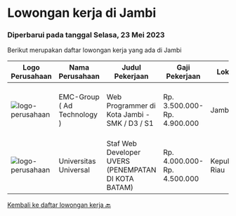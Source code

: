 
  # Lowongan kerja di Jambi

  ### Diperbarui pada tanggal Selasa, 23 Mei 2023

  Berikut merupakan daftar lowongan kerja yang ada di Jambi

  |Logo Perusahaan | Nama Perusahaan | Judul Pekerjaan | Gaji Pekerjaan | Lokasi | Deskripsi | Tanggal diunggah | Pranala |
  | -------------- | --------------- | --------------- | --------- | --------- | -------------- | ------- | ----------- |
  |![logo-perusahaan](https://image-service-cdn.seek.com.au/4e164fe57ff56ea2ddca0c17d9c4fb09ad235f22/ee4dce1061f3f616224767ad58cb2fc751b8d2dc)|EMC-Group ( Ad Technology )|Web Programmer di Kota Jambi - SMK / D3 / S1|Rp. 3.500.000-Rp. 4.900.000|Jambi|Peluang Kerja Programmer JAMBIuntuk SMK / D3 / S1 Software Engineer. Menguasai PHP / Python / SQL / HTML CSS ( UX ) Menguasai Mobile Programming (...|Sabtu, 29 April 2023|https://www.jobstreet.co.id/id/job/web-programmer-di-kota-jambi-smk-d3-s1-4311790?token=0~7cd5ff6e-9081-47c9-b105-f8a8047f3199&sectionRank=1&jobId=jobstreet-id-job-4311790|
|![logo-perusahaan](https://image-service-cdn.seek.com.au/35a9762aa8b676d6d8973a17082fe237e8fdea89/ee4dce1061f3f616224767ad58cb2fc751b8d2dc)|Universitas Universal|Staf Web Developer UVERS (PENEMPATAN DI KOTA BATAM)|Rp. 4.000.000-Rp. 4.500.000|Kepulauan Riau|-Minimal Lulusan S1 Bidang Ilmu Komputer/ Pemrograman-Menguasai konsep web dasar (PHP,HTML,JavaScript,Jquery,etc)-Menguasai framework Laravel dan...|Kamis, 27 April 2023|https://www.jobstreet.co.id/id/job/staf-web-developer-uvers-penempatan-di-kota-batam-4309951?token=0~7cd5ff6e-9081-47c9-b105-f8a8047f3199&sectionRank=2&jobId=jobstreet-id-job-4309951|


  [Kembali ke daftar lowongan kerja 🔙](../README.md#daftar-lowongan-kerja)
  